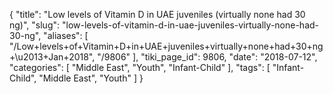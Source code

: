 {
    "title": "Low levels of Vitamin D in UAE juveniles (virtually none had 30 ng)",
    "slug": "low-levels-of-vitamin-d-in-uae-juveniles-virtually-none-had-30-ng",
    "aliases": [
        "/Low+levels+of+Vitamin+D+in+UAE+juveniles+virtually+none+had+30+ng+\u2013+Jan+2018",
        "/9806"
    ],
    "tiki_page_id": 9806,
    "date": "2018-07-12",
    "categories": [
        "Middle East",
        "Youth",
        "Infant-Child"
    ],
    "tags": [
        "Infant-Child",
        "Middle East",
        "Youth"
    ]
}